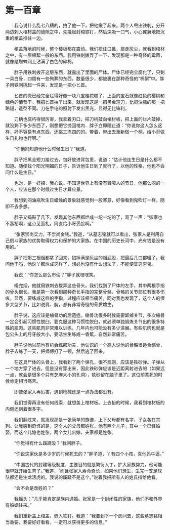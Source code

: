 # 第一百章


　　我心说什么乱七八糟的，拍了他一下，把他揪了起来。两个人甩出铁刺，分开两边刺入棺材盖的缝隙之中，先撬起封棺铁钉，然后深吸一口气，小心翼翼地把沉重的棺盖推往一边。

　　棺盖落地的时候，整个楼板都在震动。我们捂住口鼻，扇走灰尘，就看到棺材之中，有一层棉絮一般的东西。我用铁刺拨弄了一下，发现那是一种奇怪的霉菌，就像是蜘蛛网上沾满了白色的碎棉。

　　胖子用铁刺拨开这层东西，就露出了里面的尸体。尸体已经完全腐化了，只剩一具白骨，四周有一些殉葬的东西，数量很少，都被裹在那种奇怪的“棉絮”中。胖子用铁刺挑起一件来，发现是一把小匕首。

　　匕首的壳已经完全烂得好像一块八宝桂花糕了，上面的宝石就像红色的樱桃和绿色的葡萄干。我把匕首抽了出来，就发现这是一把黑金短刀，比闷油瓶的那一把略短，造型不同。刀在手电的照射下发出黑光，显得无比锋利。

　　刀柄也腐朽得很厉害，我拿着刃口，把刀柄敲向棺材板，把上面的烂片敲掉，就没剩下多少东西了，刚想把它抛回棺内．胖子立即阻止道：“你说你这人怎么这样，好不容易有点东西，还挑三拣四的的。带着，带出去重新做一个柄，给小哥做生日礼物也行啊。”

　　“你他妈知道他什么时候生日？”我道。

　　胖子把黑金短刀接过去，包好放进背包里，说道：“估计他连生日是什么都不知道。随便找个阳光明媚的日子，告诉他生日到了就行了，以他的性格，他也不会问什么是生日。”

　　也对，是一好招，我心说。不知道世界上有没有聋哑人的节日，他那么闷的一个人，应该在那个时候过生日才算应景。

　　我想到闷油瓶吹生日蜡烛的景象就感觉到一股寒意，好像看到鬼吹灯一样，随即不去多想。

　　胖子又捣鼓了几下，发现其他东西都烂成一坨一坨的了，骂了一声：“张家也不富裕啊，这点见面礼，简直给小哥丢脸啊。”

　　“张家崇尚实力，不祟尚金钱。”我道，“从墓志铭就可以看出，张家人是利用自己倒斗家族的优势取得权力和保护的大家族。在中国的历史长河中，光有钱是没有用的。”

　　胖子把那三根烟都拿了回来，掐掉满是灰尘的烟屁股，把最后几口都嘬了。我问他干吗，他说丫都烂成这样了，想必也没有什么想法了，不能便宜这穷鬼。

　　我说：“你怎么那么市侩？”胖子就嘿嘿笑。

　　嘬完烟，他就用铁刺去拨弄这些骨头。我们找到了尸体的左手，其中两根手指的骨头很长。我是第一次看到那种奇长手指的完整骨骼，骨骼的关节部位有很多伤痕，显然，要练成这样的手指，过程应该相当痛苦，同对我也发现了，这个人的很多大型关节，比如说肩、腕，都有非常奇怪的骨质增生。

　　胖子说，这应该是缩骨功的后遗症。缩骨功很多时候需要卸掉关节，多次缩骨一定会引起习惯性脱臼，要克服这种习惯性脱臼，就必须单独锻炼关节出的很多特殊的肌肉。这些肌肉非常难以训练，几年内也可能没有多少进展。有些肌肉也就是包公头上的月牙般大小，要活生生练成一香蕉，自然非常痛苦。

　　胖子说他以前也有机会练那功夫，他认识的一个高人说他的骨骼很适合缩骨，胖子去练了一天，把师傅打了一顿，然后逃了回来。

　　在这具尸体的头骨上，我看到了两个弹孔，很不规则，应该是铁砂弹。子弹从一个地方穿了进去，但是没有穿出来，因此铁砂弹应该是近距离射进去的（如果远一点，就会是很多个只有芝麻大小的孔洞），铁砂留在脑子里了。这位前辈死的时候肯定相当痛苦。

　　即使张家人再厉害，遇到枪械还是一点办法都没有。

　　我们觉得再没有任何线索，就想盖上棺材板。上去抬的时候，我看到棺材板的内侧还刻着很多字。

　　我们翻过来，就发现那是一张简单的族谱，上下父母都有名字，子女各在其列。让我感到奇怪的是，这个人的父母都姓张，他有两个儿子，其中一个已经婚娶，而这个儿媳也姓张，两个女儿出嫁，夫家都是姓张。

　　“你觉得有什么蹊跷没？”我问胖子。

　　“你说这家伙是多少岁的时候死去的？”胖子道，丫有四个小孩，真他妈牛逼。”

　　“中国古代的封建等级制度，主要目的就是繁衍人丁，扩大家族势力，他可能很早就开始生育了。”我道，“而且张家人寿命奇长，如果他们想生，生完一支足球队都还是生龙活虎的。我说的蹊跷不是这个。”说着我把所有人的姓氏指给他看。

　　“会不会是改姓的？”

　　我摇头：“几乎能肯定是族内通婚。张家是一个封闭性的家族，他们不和外界有婚姻往来。”

　　我们重新盖上棺盖，嵌入铁钉。我道：“我要到下一个房间去，这些墓志铭相当重要，我要好好看看，一定可以获得更多的信息。”

